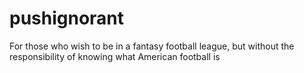pushignorant
============

For those who wish to be in a fantasy football league, but without the responsibility of knowing what American football is
